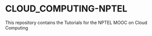 # CLOUD_COMPUTING-NPTEL
This repository contains the Tutorials for the NPTEL MOOC on Cloud Computing
